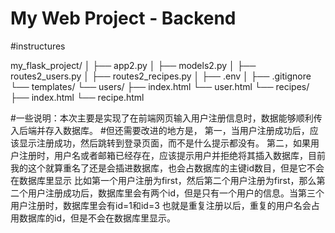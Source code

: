 # My Web Project - Backend

#instructures

my_flask_project/
│
├── app2.py
│
├── models2.py
│
├── routes2_users.py
│
├── routes2_recipes.py
│
├── .env
│
├── .gitignore
└── templates/
    └── users/
        ├── index.html
        └── user.html
    └── recipes/
        ├── index.html
        └── recipe.html

#一些说明：本次主要是实现了在前端网页输入用户注册信息时，数据能够顺利传入后端并存入数据库。
#但还需要改进的地方是，
第一，当用户注册成功后，应该显示注册成功，然后跳转到登录页面，而不是什么提示都没有。
第二，如果用户注册时，用户名或者邮箱已经存在，应该提示用户并拒绝将其插入数据库，目前我的这个就算重名了还是会插进数据库，也会占数据库的主键id数目，但是它不会在数据库里显示
     比如第一个用户注册为first，然后第二个用户注册为first，那么第二个用户注册成功后，数据库里会有两个id，但是只有一个用户的信息。当第三个用户注册时，数据库里会有id=1和id=3
     也就是重复注册以后，重复的用户名会占用数据库的id，但是不会在数据库里显示。
